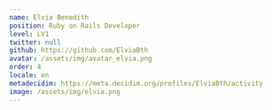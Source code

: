 ```yaml
---
name: Elvia Benedith
position: Ruby on Rails Developer
level: LV1
twitter: null
github: https://github.com/ElviaBth
avatar: /assets/img/avatar_elvia.png
order: 4
locale: en
metadecidim: https://meta.decidim.org/profiles/ElviaBth/activity
image: /assets/img/elvia.png
---
```

